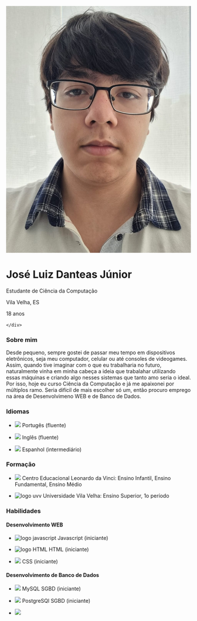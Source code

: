 <html>

<head>
  <meta charset="utf-8">
  <meta name="viewport" content="width=device-width">
  <link href="style.css" rel="stylesheet" type="text/css" />
  <link href="https://www.w3schools.com/w3css/4/w3.css" rel="stylesheet">
</head>

<body>
  <div class = "divfora">
  </div>
  <div id = "div1">
    <div class = "div2">
      <div class= "areafoto">
      <img id = "foto" src="imagens/foto.jpeg">
      </div>
      <div>  
        <h1>José Luiz Danteas Júnior</h1>
        <p>Estudante de Ciência da Computação</p>
        <p>Vila Velha, ES</p>
        <p>18 anos</p>
      </div>
       
      
    </div>
      
  <div class = "div3"> 
  <h3 class = "titulo">Sobre mim</h3>
  <p>Desde pequeno, sempre gostei de passar meu tempo em dispositivos eletrônicos, seja meu computador, celular ou até consoles de videogames. Assim, quando tive imaginar com o que eu trabalharia no futuro, naturalmente vinha em minha cabeça a ideia que trabalahar utilizando essas máquinas e criando algo nesses sistemas que tanto amo seria o ideal. Por isso, hoje eu curso Ciência da Computação e já me apaixonei por múltiplos ramo. Seria difícil de mais escolher só um, então procuro emprego na área de Desenvolvimeno WEB e de Banco de Dados.</p>
  <h3 class = "titulo">Idiomas</h3>
    <ul>
      <li>
        <p>
        <img class = "logomenor" src= "https://imagepng.org/wp-content/uploads/2017/04/bandeira-do-brasil-768x538.png">
      Portugês (fluente)
        </p>
      </li>
      <li>
        <p>
        <img class = "logomenor" src= "https://imagepng.org/wp-content/uploads/2017/05/bandeira-dos-estados-unidos-eua-768x404.png">  
      Inglês (fluente)
        </p> 
      </li>
      <li>
        <p>
        <img class = "logomenor" src= "https://imagepng.org/wp-content/uploads/2017/09/bandeira-espanha.png">  
      Espanhol (intermediário)
        </p>
      </li>
    </ul>
  <h3 class = "titulo">Formação</h3>
    <ul>
      <li>
        <p>
        <img class = "logomenor" src = "https://seeklogo.com/images/C/centro-educacional-leonardo-da-vinci-logo-5FD9100DBC-seeklogo.com.png">
        Centro Educacional Leonardo da Vinci: Ensino Infantil, Ensino Fundamental, Ensino Médio
        </p>
      </li>
      <li>
        <p>
        <img class = "logomenor" src="https://apprecs.org/gp/images/app-icons/300/5d/com.phidelis.uvv.android.jpg" alt="logo uvv">
        Universidade Vila Velha: Ensino Superior, 1o período
        </p>
      </li> 
    </ul>
  <h3 class = "titulo">Habilidades</h3>
    <div class = "habilidades">  
      <div id = "web">
    <h4 class = "subtitulo">Desenvolvimento WEB</h4>
      <ul>
        <li>
          <p>
          <img class = "logomenor" src = "https://upload.wikimedia.org/wikipedia/commons/thumb/9/99/Unofficial_JavaScript_logo_2.svg/2048px-Unofficial_JavaScript_logo_2.svg.png" alt = "logo javascript">
          Javascript (iniciante)
          </p>
        </li>
        <li>
          <p>
          <img class = "logomenor" src= "https://logodownload.org/wp-content/uploads/2016/10/html5-logo-10.png" alt = "logo HTML">
          HTML (iniciante)
          </p>
        </li>
        <li>
          <p>
          <img class = "logomenor" src= "https://upload.wikimedia.org/wikipedia/commons/thumb/6/62/CSS3_logo.svg/512px-CSS3_logo.svg.png">
          CSS (iniciante)
          </p>
        </li>
     </ul>   
     </div>
      <div id = "BD">
    <h4 class = "subtitulo">Desenvolvimento de Banco de Dados</h4>
      <ul> 
        <li>
          <p>
          <img class = "logomenor" src = "https://georgegli.github.io/images/skills/mysql_database_logo_data_base-512.png">
          MySQL SGBD (iniciante)
          </p>
        </li>
        <li>
          <p>
          <img class = "logomenor" src= "https://cdn.freebiesupply.com/logos/thumbs/2x/postgresql-logo.png">
      PostgreSQl SGBD (iniciante)
          </p> 
        </li> 
        <li>
          <p>
          <img class = "logomenor" src =                "https://iconape.com/wp-content/png_logo_vector/mariadb.png"
          MariaDB SGBD (iniciante)
          </p> 
        </li> 
      </ul> 
    </div>
  </div>

   
  </div>
 </div>
 <div class = "divfora">
 </div>
  <script src="script.js"></script>
</body>

</html>
